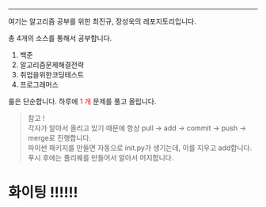 ---

여기는 알고리즘 공부를 위한 최진규, 장성욱의 레포지토리입니다.

총 4개의 소스를 통해서 공부합니다.
1. 백준
2. 알고리즘문제해결전략
3. 취업을위한코딩테스트
4. 프로그래머스

룰은 단순합니다.
하루에
<span style="color:red">1 개</span> 
문제를 풀고 올립니다.

> 참고 ! <br>
> 각자가 알아서 올리고 있기 때문에 항상 pull -> add -> commit -> push -> merge로 진행합니다. <br>
> 파이썬 패키지를 만들면 자동으로 init.py가 생기는데, 이를 지우고 add합니다. <br>
> 푸시 후에는 풀리퀘를 만들어서 알아서 머지합니다. <br>

# <span style="color:">화이팅 !!!!!!